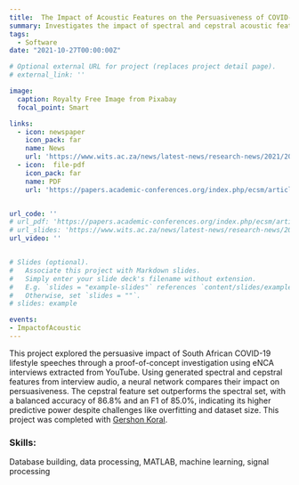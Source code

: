 ```yaml
---
title:  The Impact of Acoustic Features on the Persuasiveness of COVID-19 Lifestyle Speeches- Spectral and Cepstral Features
summary: Investigates the impact of spectral and cepstral acoustic features on persuasiveness in proof-of-concept study based on vocal characteristics.
tags:
  - Software
date: "2021-10-27T00:00:00Z"

# Optional external URL for project (replaces project detail page).
# external_link: ''

image:
  caption: Royalty Free Image from Pixabay
  focal_point: Smart

links:
  - icon: newspaper
    icon_pack: far
    name: News
    url: 'https://www.wits.ac.za/news/latest-news/research-news/2021/2021-11/eie-open-day-2021.html'
  - icon:  file-pdf
    icon_pack: far
    name: PDF
    url: 'https://papers.academic-conferences.org/index.php/ecsm/article/view/299'


url_code: ''
# url_pdf: 'https://papers.academic-conferences.org/index.php/ecsm/article/view/299'
# url_slides: 'https://www.wits.ac.za/news/latest-news/research-news/2021/2021-11/eie-open-day-2021.html'
url_video: ''


# Slides (optional).
#   Associate this project with Markdown slides.
#   Simply enter your slide deck's filename without extension.
#   E.g. `slides = "example-slides"` references `content/slides/example-slides.md`.
#   Otherwise, set `slides = ""`.
# slides: example

events:
- ImpactofAcoustic 
---
```


This project explored the persuasive impact of South African COVID-19 lifestyle speeches through a proof-of-concept investigation using eNCA interviews extracted from YouTube. Using generated spectral and cepstral features from interview audio, a neural network compares their impact on persuasiveness. The cepstral feature set outperforms the spectral set, with a balanced accuracy of 86.8% and an F1 of 85.0%, indicating its higher predictive power despite challenges like overfitting and dataset size. This project was completed with [Gershon Koral](https://www.linkedin.com/in/gershon-koral-354822148/).

### Skills: 
Database building, data processing, MATLAB, machine learning, signal processing 